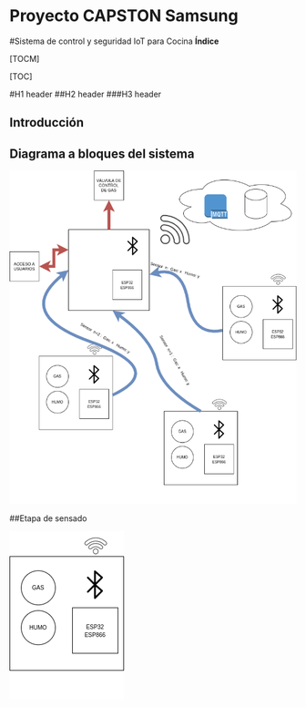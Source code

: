 # Proyecto CAPSTON Samsung
#Sistema de control y seguridad IoT para Cocina
**Índice**

[TOCM]

[TOC]

#H1 header
##H2 header
###H3 header

## Introducción
## Diagrama a bloques del sistema
![Sistema de seguridad IoT](https://github.com/arizaga1/IoT_proyecto/blob/main/Untitled%20Diagram.drawio.png "Sistema de seguridad IoT")

##Etapa de sensado

![Etapa de sensado se Humo y gas](https://github.com/arizaga1/IoT_proyecto/blob/main/sensores.drawio.png "Etapa de sensado se Humo y gas")

